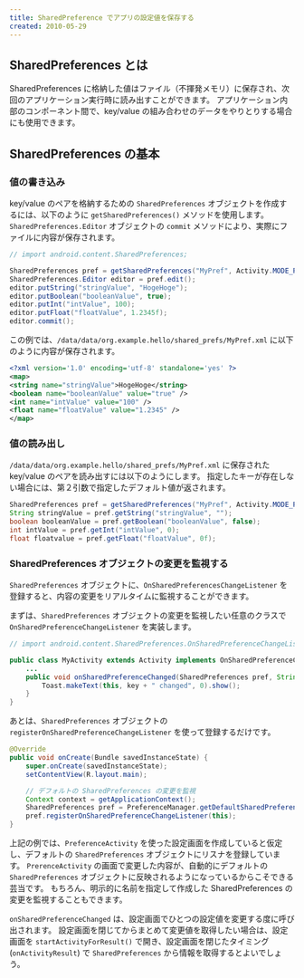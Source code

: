 ```yaml
---
title: SharedPreference でアプリの設定値を保存する
created: 2010-05-29
---
```


SharedPreferences とは
----

SharedPreferences に格納した値はファイル（不揮発メモリ）に保存され、次回のアプリケーション実行時に読み出すことができます。
アプリケーション内部のコンポーネント間で、key/value の組み合わせのデータをやりとりする場合にも使用できます。


SharedPreferences の基本
----

### 値の書き込み

key/value のペアを格納するための `SharedPreferences` オブジェクトを作成するには、以下のように `getSharedPreferences()` メソッドを使用します。
`SharedPreferences.Editor` オブジェクトの `commit` メソッドにより、実際にファイルに内容が保存されます。

```java
// import android.content.SharedPreferences;

SharedPreferences pref = getSharedPreferences("MyPref", Activity.MODE_PRIVATE);
SharedPreferences.Editor editor = pref.edit();
editor.putString("stringValue", "HogeHoge");
editor.putBoolean("booleanValue", true);
editor.putInt("intValue", 100);
editor.putFloat("floatValue", 1.2345f);
editor.commit();
```

この例では、`/data/data/org.example.hello/shared_prefs/MyPref.xml` に以下のように内容が保存されます。

```xml
<?xml version='1.0' encoding='utf-8' standalone='yes' ?>
<map>
<string name="stringValue">HogeHoge</string>
<boolean name="booleanValue" value="true" />
<int name="intValue" value="100" />
<float name="floatValue" value="1.2345" />
</map>
```


### 値の読み出し

`/data/data/org.example.hello/shared_prefs/MyPref.xml` に保存された key/value のペアを読み出すには以下のようにします。
指定したキーが存在しない場合には、第２引数で指定したデフォルト値が返されます。

```java
SharedPreferences pref = getSharedPreferences("MyPref", Activity.MODE_PRIVATE);
String stringValue = pref.getString("stringValue", "");
boolean booleanValue = pref.getBoolean("booleanValue", false);
int intValue = pref.getInt("intValue", 0);
float floatvalue = pref.getFloat("floatValue", 0f);
```


### SharedPreferences オブジェクトの変更を監視する

`SharedPreferences` オブジェクトに、`OnSharedPreferencesChangeListener` を登録すると、内容の変更をリアルタイムに監視することができます。

まずは、`SharedPreferences` オブジェクトの変更を監視したい任意のクラスで `OnSharedPreferenceChangeListener` を実装します。

```java
// import android.content.SharedPreferences.OnSharedPreferenceChangeListener;

public class MyActivity extends Activity implements OnSharedPreferenceChangeListener {
    ...
    public void onSharedPreferenceChanged(SharedPreferences pref, String key) {
        Toast.makeText(this, key + " changed", 0).show();
    }
}
```

あとは、`SharedPreferences` オブジェクトの `registerOnSharedPreferenceChangeListener` を使って登録するだけです。

```java
@Override
public void onCreate(Bundle savedInstanceState) {
    super.onCreate(savedInstanceState);
    setContentView(R.layout.main);

    // デフォルトの SharedPreferences の変更を監視
    Context context = getApplicationContext();
    SharedPreferences pref = PreferenceManager.getDefaultSharedPreferences(context);
    pref.registerOnSharedPreferenceChangeListener(this);
}
```

上記の例では、`PreferenceActivity` を使った設定画面を作成していると仮定し、デフォルトの `SharedPreferences` オブジェクトにリスナを登録しています。
`PrerenceActivity` の画面で変更した内容が、自動的にデフォルトの `SharedPreferences` オブジェクトに反映されるようになっているからこそできる芸当です。
もちろん、明示的に名前を指定して作成した SharedPreferences の変更を監視することもできます。

`onSharedPreferenceChanged` は、設定画面でひとつの設定値を変更する度に呼び出されます。
設定画面を閉じてからまとめて変更値を取得したい場合は、設定画面を `startActivityForResult()` で開き、設定画面を閉じたタイミング (`onActivityResult`) で `SharedPreferences` から情報を取得するとよいでしょう。

